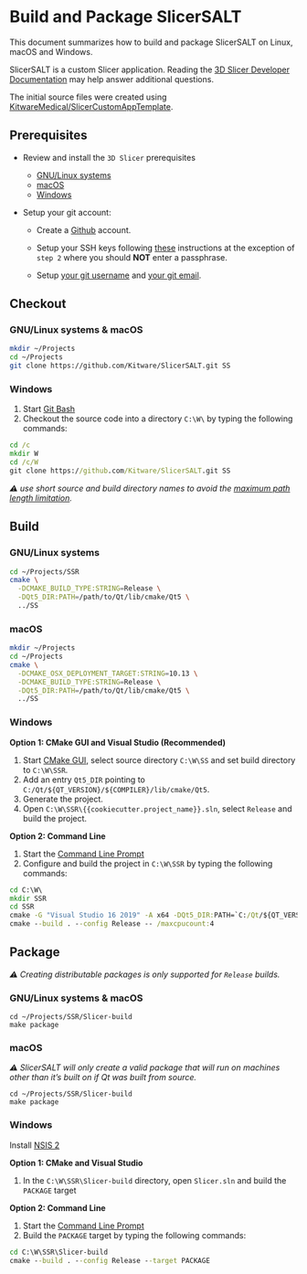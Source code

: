 Build and Package SlicerSALT
============================

This document summarizes how to build and package SlicerSALT on Linux, macOS and Windows.

SlicerSALT is a custom Slicer application. Reading the [3D Slicer Developer Documentation](https://slicer.readthedocs.io/en/latest/developer_guide/index.html) may help answer additional questions.

The initial source files were created using [KitwareMedical/SlicerCustomAppTemplate](https://github.com/KitwareMedical/SlicerCustomAppTemplate).


Prerequisites
-------------

* Review and install the `3D Slicer` prerequisites

  * [GNU/Linux systems](https://slicer.readthedocs.io/en/latest/developer_guide/build_instructions/linux.html)
  * [macOS](https://slicer.readthedocs.io/en/latest/developer_guide/build_instructions/macos.html)
  * [Windows](https://slicer.readthedocs.io/en/latest/developer_guide/build_instructions/windows.html)

* Setup your git account:

  * Create a [Github](https://github.com) account.

  * Setup your SSH keys following [these](https://help.github.com/articles/generating-ssh-keys) instructions at the
  exception of `step 2` where you should __NOT__ enter a passphrase.

  * Setup [your git username](https://help.github.com/articles/setting-your-username-in-git) and [your git email](https://help.github.com/articles/setting-your-email-in-git).


Checkout
--------

### GNU/Linux systems & macOS

```bash
mkdir ~/Projects
cd ~/Projects
git clone https://github.com/Kitware/SlicerSALT.git SS
```

### Windows

1. Start [Git Bash](https://help.github.com/articles/set-up-git#need-a-quick-lesson-about-terminalterminalgit-bashthe-command-line)
2. Checkout the source code into a directory `C:\W\` by typing the following commands:

```bat
cd /c
mkdir W
cd /c/W
git clone https://github.com/Kitware/SlicerSALT.git SS
```

_:warning: use short source and build directory names to avoid the [maximum path length limitation](http://msdn.microsoft.com/en-us/library/windows/desktop/aa365247%28v=vs.85%29.aspx#maxpath)._


Build
-----

### GNU/Linux systems

```bash
cd ~/Projects/SSR
cmake \
  -DCMAKE_BUILD_TYPE:STRING=Release \
  -DQt5_DIR:PATH=/path/to/Qt/lib/cmake/Qt5 \
  ../SS
```

### macOS

```bash
mkdir ~/Projects
cd ~/Projects
cmake \
  -DCMAKE_OSX_DEPLOYMENT_TARGET:STRING=10.13 \
  -DCMAKE_BUILD_TYPE:STRING=Release \
  -DQt5_DIR:PATH=/path/to/Qt/lib/cmake/Qt5 \
  ../SS
```

### Windows

<b>Option 1: CMake GUI and Visual Studio (Recommended)</b>

1. Start [CMake GUI](https://cmake.org/runningcmake/), select source directory `C:\W\SS` and set build directory to `C:\W\SSR`.
2. Add an entry `Qt5_DIR` pointing to `C:/Qt/${QT_VERSION}/${COMPILER}/lib/cmake/Qt5`.
2. Generate the project.
3. Open `C:\W\SSR\{{cookiecutter.project_name}}.sln`, select `Release` and build the project.

<b>Option 2: Command Line</b>

1. Start the [Command Line Prompt](http://windows.microsoft.com/en-us/windows/command-prompt-faq)
2. Configure and build the project in `C:\W\SSR` by typing the following commands:

```bat
cd C:\W\
mkdir SSR
cd SSR
cmake -G "Visual Studio 16 2019" -A x64 -DQt5_DIR:PATH=`C:/Qt/${QT_VERSION}/${COMPILER}/lib/cmake/Qt5 ..\SS
cmake --build . --config Release -- /maxcpucount:4
```

Package
-------

_:warning: Creating distributable packages is only supported for `Release` builds._

### GNU/Linux systems & macOS

```
cd ~/Projects/SSR/Slicer-build
make package
```

### macOS

_:warning: SlicerSALT will only create a valid package that will run on machines other than it’s built on if Qt was built from source._

```
cd ~/Projects/SSR/Slicer-build
make package
```

### Windows

Install [NSIS 2](http://sourceforge.net/projects/nsis/files/)

<b>Option 1: CMake and Visual Studio</b>

1. In the `C:\W\SSR\Slicer-build` directory, open `Slicer.sln` and build the `PACKAGE` target

<b>Option 2: Command Line</b>

1. Start the [Command Line Prompt](http://windows.microsoft.com/en-us/windows/command-prompt-faq)
2. Build the `PACKAGE` target by typing the following commands:

```bat
cd C:\W\SSR\Slicer-build
cmake --build . --config Release --target PACKAGE
```

